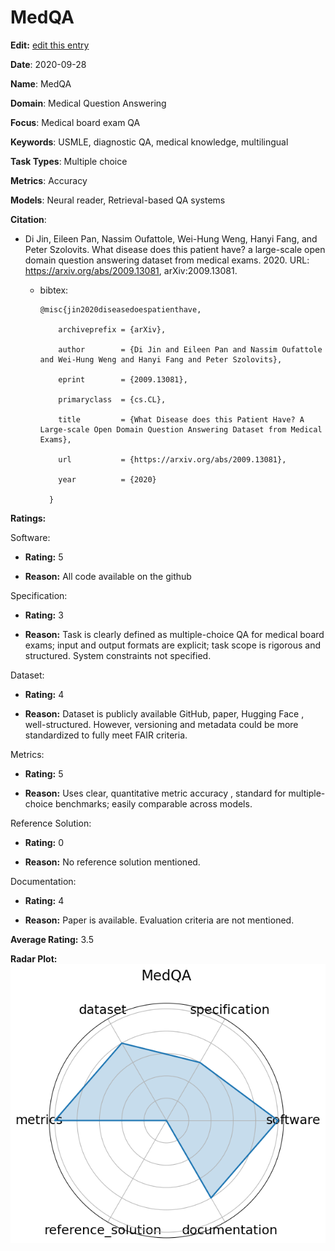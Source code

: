 # MedQA


**Edit:** [edit this entry](https://github.com/mlcommons-science/benchmark/tree/main/source)


**Date**: 2020-09-28


**Name**: MedQA


**Domain**: Medical Question Answering


**Focus**: Medical board exam QA


**Keywords**: USMLE, diagnostic QA, medical knowledge, multilingual


**Task Types**: Multiple choice


**Metrics**: Accuracy


**Models**: Neural reader, Retrieval-based QA systems


**Citation**:


- Di Jin, Eileen Pan, Nassim Oufattole, Wei-Hung Weng, Hanyi Fang, and Peter Szolovits. What disease does this patient have? a large-scale open domain question answering dataset from medical exams. 2020. URL: https://arxiv.org/abs/2009.13081, arXiv:2009.13081.

  - bibtex:
      ```
      @misc{jin2020diseasedoespatienthave,

          archiveprefix = {arXiv},

          author        = {Di Jin and Eileen Pan and Nassim Oufattole and Wei-Hung Weng and Hanyi Fang and Peter Szolovits},

          eprint        = {2009.13081},

          primaryclass  = {cs.CL},

          title         = {What Disease does this Patient Have? A Large-scale Open Domain Question Answering Dataset from Medical Exams},

          url           = {https://arxiv.org/abs/2009.13081},

          year          = {2020}

        }

      ```

**Ratings:**


Software:


  - **Rating:** 5


  - **Reason:** All code available on the github 


Specification:


  - **Rating:** 3


  - **Reason:** Task is clearly defined as multiple-choice QA for medical board exams; input and output formats are explicit; task scope is rigorous and structured. System constraints not specified. 


Dataset:


  - **Rating:** 4


  - **Reason:** Dataset is publicly available  GitHub, paper, Hugging Face , well-structured. However, versioning and metadata could be more standardized to fully meet FAIR criteria. 


Metrics:


  - **Rating:** 5


  - **Reason:** Uses clear, quantitative metric  accuracy , standard for multiple-choice benchmarks; easily comparable across models. 


Reference Solution:


  - **Rating:** 0


  - **Reason:** No reference solution mentioned. 


Documentation:


  - **Rating:** 4


  - **Reason:** Paper is available. Evaluation criteria are not mentioned. 


**Average Rating:** 3.5


**Radar Plot:**
 ![Medqa radar plot](../../tex/images/medqa_radar.png)